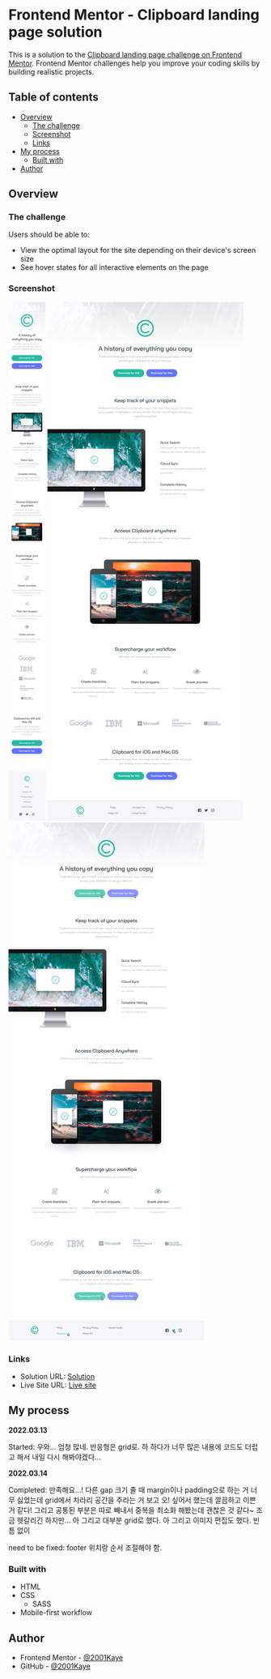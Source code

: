 # Frontend Mentor - Clipboard landing page solution

This is a solution to the [Clipboard landing page challenge on Frontend Mentor](https://www.frontendmentor.io/challenges/clipboard-landing-page-5cc9bccd6c4c91111378ecb9). Frontend Mentor challenges help you improve your coding skills by building realistic projects.

## Table of contents

- [Overview](#overview)
  - [The challenge](#the-challenge)
  - [Screenshot](#screenshot)
  - [Links](#links)
- [My process](#my-process)
  - [Built with](#built-with)
- [Author](#author)

## Overview

### The challenge

Users should be able to:

- View the optimal layout for the site depending on their device's screen size
- See hover states for all interactive elements on the page

### Screenshot

![](./design/mobile-design.jpg)
![](./design/desktop-design.jpg)
![](./design/active-states.jpg)

### Links

- Solution URL: [Solution]()
- Live Site URL: [Live site]()

## My process

**2022.03.13**

Started: 우와... 엄청 많네. 반응형은 grid로. 하 하다가 너무 많은 내용에 코드도 더럽고 해서 내일 다시 해봐야겠다...

**2022.03.14**

Completed: 만족해요...! 다른 gap 크기 줄 때 margin이나 padding으로 하는 거 너무 싫었는데 grid에서 차라리 공간을 주라는 거 보고 오! 싶어서 했는데 깔끔하고 이쁜 거 같다! 그리고 공통된 부분은 따로 빼내서 중복을 최소화 해봤는데 괜찮은 것 같다~ 조금 헷갈리긴 하지만... 아 그리고 대부분 grid로 했다. 아 그리고 이미지 편집도 했다. 빈틈 없이

need to be fixed: footer 위치랑 순서 조절해야 함.

### Built with

- HTML
- CSS
  - SASS
- Mobile-first workflow

## Author

- Frontend Mentor - [@2001Kaye](https://www.frontendmentor.io/profile/jhan117)
- GitHub - [@2001Kaye](https://github.com/jhan117)
